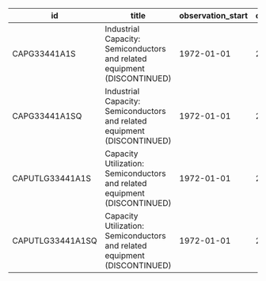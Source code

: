 | id               | title                                                                     | observation_start   | observation_end   |
|------------------|---------------------------------------------------------------------------|---------------------|-------------------|
| CAPG33441A1S     | Industrial Capacity: Semiconductors and related equipment (DISCONTINUED)  | 1972-01-01          | 2015-06-01        |
| CAPG33441A1SQ    | Industrial Capacity: Semiconductors and related equipment (DISCONTINUED)  | 1972-01-01          | 2015-04-01        |
| CAPUTLG33441A1S  | Capacity Utilization: Semiconductors and related equipment (DISCONTINUED) | 1972-01-01          | 2015-06-01        |
| CAPUTLG33441A1SQ | Capacity Utilization: Semiconductors and related equipment (DISCONTINUED) | 1972-01-01          | 2015-04-01        |